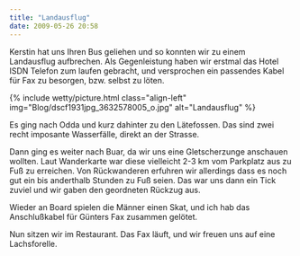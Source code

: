 ```yaml
---
title: "Landausflug"
date: 2009-05-26 20:58
---
```

Kerstin hat uns Ihren Bus geliehen und so konnten wir zu einem Landausflug aufbrechen. Als Gegenleistung haben wir erstmal das Hotel ISDN Telefon zum laufen gebracht, und versprochen ein passendes Kabel für Fax zu besorgen, bzw. selbst zu löten.

<!--more-->

{% include wetty/picture.html class="align-left" img="Blog/dscf1931jpg_3632578005_o.jpg" alt="Landausflug" %}

Es ging nach Odda und kurz dahinter zu den Lätefossen. Das sind zwei recht imposante Wasserfälle, direkt an der Strasse.

Dann ging es weiter nach Buar, da wir uns eine Gletscherzunge anschauen wollten. Laut Wanderkarte war diese vielleicht 2-3 km vom Parkplatz aus zu Fuß zu erreichen. Von Rückwanderen erfuhren wir allerdings dass es noch gut ein bis anderthalb Stunden zu Fuß seien. Das war uns dann ein Tick zuviel und wir gaben den geordneten Rückzug aus.

Wieder an Board spielen die Männer einen Skat, und ich hab das Anschlußkabel für Günters Fax zusammen gelötet.

Nun sitzen wir im Restaurant. Das Fax läuft, und wir freuen uns auf eine Lachsforelle.
